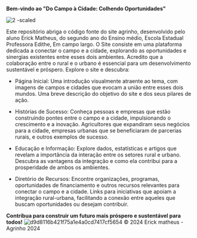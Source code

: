 **Bem-vindo ao "Do Campo à Cidade: Colhendo Oportunidades"**

![2 -scaled](https://github.com/erickmth/agrinhoedithe-2024/assets/160558291/ef0d8a01-a9cc-4b25-9cd1-fc5f1ab5cae2)

Este repositório abriga o código fonte do site agrinho, desenvolvido pelo aluno Erick Matheus, do segundo ano do Ensino médio, Escola Estadual Professora Edithe, Em campo largo. O Site consiste em uma plataforma dedicada a conectar o campo e a cidade, explorando as oportunidades e sinergias existentes entre esses dois ambientes. Acredito que a colaboração entre o rural e o urbano é essencial para um desenvolvimento sustentável e próspero.
Explore o site e descubra:

- Página Inicial: Uma introdução visualmente atraente ao tema, com imagens de campos e cidades que evocam a união entre esses dois mundos. Uma breve descrição do objetivo do site e dos seus pilares de ação.
  
- Histórias de Sucesso: Conheça pessoas e empresas que estão construindo pontes entre o campo e a cidade, impulsionando o crescimento e a inovação. Agricultores que expandiram seus negócios para a cidade, empresas urbanas que se beneficiaram de parcerias rurais, e outros exemplos de sucesso.
  
- Educação e Informação: Explore dados, estatísticas e artigos que revelam a importância da interação entre os setores rural e urbano. Descubra as vantagens da integração e como ela contribui para a prosperidade de ambos os ambientes.

- Diretório de Recursos: Encontre organizações, programas, oportunidades de financiamento e outros recursos relevantes para conectar o campo e a cidade. Links para iniciativas que apoiam a integração rural-urbana, facilitando a conexão entre aqueles que buscam oportunidades ou desejam contribuir.

**Contribua para construir um futuro mais próspero e sustentável para todos!**
  ![d9d8116b421f75a1e4a0cd7417cf5654](https://github.com/erickmth/agrinhoedithe-2024/assets/160558291/df79938b-923e-42f9-b8e8-0540d1551368)
© 2024 Erick matheus - Agrinho 2024
